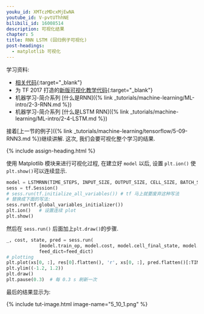 ```yaml
---
youku_id: XMTczMDcxMjEwNA
youtube_id: V-pvtUThhNE
bilibili_id: 16008514
description: 可视化结果
chapter: 5
title: RNN LSTM (回归例子可视化)
post-headings:
  - matplotlib 可视化
---
```



学习资料:
  * [相关代码](https://github.com/MorvanZhou/tutorials/tree/master/tensorflowTUT/tf20_RNN2.2){:target="_blank"}
  * 为 TF 2017 打造的[新版可视化教学代码](https://github.com/MorvanZhou/Tensorflow-Tutorial){:target="_blank"}
  * 机器学习-简介系列 [什么是RNN]({% link _tutorials/machine-learning/ML-intro/2-3-RNN.md %})
  * 机器学习-简介系列 [什么是LSTM RNN]({% link _tutorials/machine-learning/ML-intro/2-4-LSTM.md %})

接着[上一节的例子]({% link _tutorials/machine-learning/tensorflow/5-09-RNN3.md %})继续讲解.
这次, 我们会要可视化整个学习的结果.

{% include assign-heading.html %}

使用 Matplotlib 模块来进行可视化过程, 在建立好 `model` 以后, 设置 `plt.ion()` 使 `plt.show()`可以连续显示.

```python
model = LSTMRNN(TIME_STEPS, INPUT_SIZE, OUTPUT_SIZE, CELL_SIZE, BATCH_SIZE)
sess = tf.Session()
# sess.run(tf.initialize_all_variables()) # tf 马上就要废弃这种写法
# 替换成下面的写法:
sess.run(tf.global_variables_initializer())
plt.ion()   # 设置连续 plot
plt.show()
```

然后在 `sess.run()` 后面加上`plt.draw()`的步骤.

```python
_, cost, state, pred = sess.run(
            [model.train_op, model.cost, model.cell_final_state, model.pred],
            feed_dict=feed_dict)
# plotting
plt.plot(xs[0, :], res[0].flatten(), 'r', xs[0, :], pred.flatten()[:TIME_STEPS], 'b--')
plt.ylim((-1.2, 1.2))
plt.draw()
plt.pause(0.3)  # 每 0.3 s 刷新一次
```

最后的结果显示为: 

{% include tut-image.html image-name="5_10_1.png" %}

